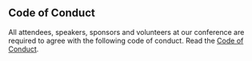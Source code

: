 ## Code of Conduct

All attendees, speakers, sponsors and volunteers at our conference are required to agree with the following code of conduct. Read the <a href="{{ contents['code-of-conduct.json'].url }}">Code of Conduct</a>.
